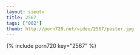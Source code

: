 ```yaml
--- 
layout: sieutv
title: 2567
tags: ["002"]
thumb: http://porn720.net/video/2567/poster.jpg
---
```

{% include porn720 key="2567" %} 
